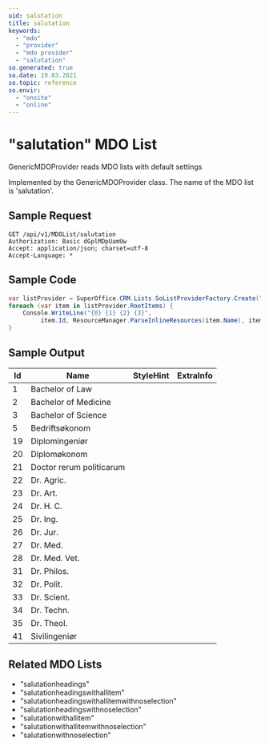 ```yaml
---
uid: salutation
title: salutation
keywords:
  - "mdo"
  - "provider"
  - "mdo provider"
  - "salutation"
so.generated: true
so.date: 19.03.2021
so.topic: reference
so.envir:
  - "onsite"
  - "online"
---
```


# "salutation" MDO List
GenericMDOProvider reads MDO lists with default settings



Implemented by the <see cref="T:SuperOffice.CRM.Lists.GenericMDOProvider">GenericMDOProvider</see> class.
The name of the MDO list is 'salutation'.




## Sample Request

```http!
GET /api/v1/MDOList/salutation
Authorization: Basic dGplMDpUamUw
Accept: application/json; charset=utf-8
Accept-Language: *

```

## Sample Code
```cs
var listProvider = SuperOffice.CRM.Lists.SoListProviderFactory.Create("salutation", forceFlatList: true);
foreach (var item in listProvider.RootItems) {
    Console.WriteLine("{0} {1} {2} {3}", 
         item.Id, ResourceManager.ParseInlineResources(item.Name), item.StyleHint, item.ExtraInfo);
}
```

## Sample Output

|Id   | Name  |StyleHint|ExtraInfo |
| --- | ----- | ------- | -------- |
|1|Bachelor of Law|||
|2|Bachelor of Medicine|||
|3|Bachelor of Science|||
|5|Bedriftsøkonom|||
|19|Diplomingeniør|||
|20|Diplomøkonom|||
|21|Doctor rerum politicarum|||
|22|Dr. Agric.|||
|23|Dr. Art.|||
|24|Dr. H. C.|||
|25|Dr. Ing.|||
|26|Dr. Jur.|||
|27|Dr. Med.|||
|28|Dr. Med. Vet.|||
|31|Dr. Philos.|||
|32|Dr. Polit.|||
|33|Dr. Scient.|||
|34|Dr. Techn.|||
|35|Dr. Theol.|||
|41|Sivilingeniør|||


## Related MDO Lists

* "salutationheadings"
* "salutationheadingswithallitem"
* "salutationheadingswithallitemwithnoselection"
* "salutationheadingswithnoselection"
* "salutationwithallitem"
* "salutationwithallitemwithnoselection"
* "salutationwithnoselection"
